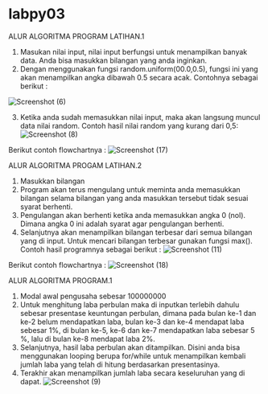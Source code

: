 # labpy03
ALUR ALGORITMA PROGRAM LATIHAN.1
1. Masukan nilai input, nilai input berfungsi untuk menampilkan banyak data. Anda bisa masukkan bilangan yang anda inginkan.
2. Dengan menggunakan fungsi random.uniform(00.0,0.5), fungsi ini yang akan menampilkan angka dibawah 0.5 secara acak. Contohnya sebagai berikut : 

 ![Screenshot (6)](https://user-images.githubusercontent.com/56987138/68543624-2a982280-03ec-11ea-8b4e-a67711a2ea7b.png)

3. Ketika anda sudah memasukkan nilai input, maka akan langsung muncul data nilai random.
Contoh hasil nilai random yang kurang dari 0,5:
![Screenshot (8)](https://user-images.githubusercontent.com/56987138/68543570-4b13ad00-03eb-11ea-87e0-bda88202d5df.png)

Berikut contoh flowchartnya :
![Screenshot (17)](https://user-images.githubusercontent.com/56987138/68555782-e9daf080-0461-11ea-86d7-02b7cc3ba9bc.png)

ALUR ALGORITMA PROGAM LATIHAN.2
1. Masukkan bilangan
2. Program akan terus mengulang untuk meminta anda memasukkan bilangan selama bilangan yang anda masukkan tersebut tidak sesuai syarat berhenti.
3. Pengulangan akan berhenti ketika anda memasukkan angka 0 (nol). Dimana angka 0 ini adalah syarat agar pengulangan berhenti. 
4. Selanjutnya akan menampilkan bilangan terbesar dari semua bilangan yang di input. Untuk mencari bilangan terbesar gunakan fungsi max().
Contoh hasil programnya sebagai berikut :
![Screenshot (11)](https://user-images.githubusercontent.com/56987138/68543572-4b13ad00-03eb-11ea-857f-1cfc53f4291d.png)

Berikut contoh flowchartnya :
![Screenshot (18)](https://user-images.githubusercontent.com/56987138/68555783-ea738700-0461-11ea-90a7-8ebad8bd8b2d.png)


ALUR ALGORITMA PROGRAM.1
1. Modal awal pengusaha sebesar 100000000
2. Untuk menghitung laba perbulan maka di inputkan terlebih dahulu sebesar presentase keuntungan perbulan, dimana pada bulan ke-1 dan ke-2 belum mendapatkan laba, bulan ke-3 dan ke-4 mendapat laba sebesar 1%, di bulan ke-5, ke-6 dan ke-7 mendapatkan laba sebesar 5 %, lalu di bulan ke-8 mendapat laba 2%.
3. Selanjutnya, hasil laba perbulan akan ditampilkan. Disini anda bisa menggunakan looping berupa for/while untuk menampilkan kembali jumlah laba yang telah di hitung berdasarkan presentasinya.
4. Terakhir akan menampilkan jumlah laba secara keseluruhan yang di dapat.
![Screenshot (9)](https://user-images.githubusercontent.com/56987138/68543571-4b13ad00-03eb-11ea-97a8-5d5c1c20f16e.png)

